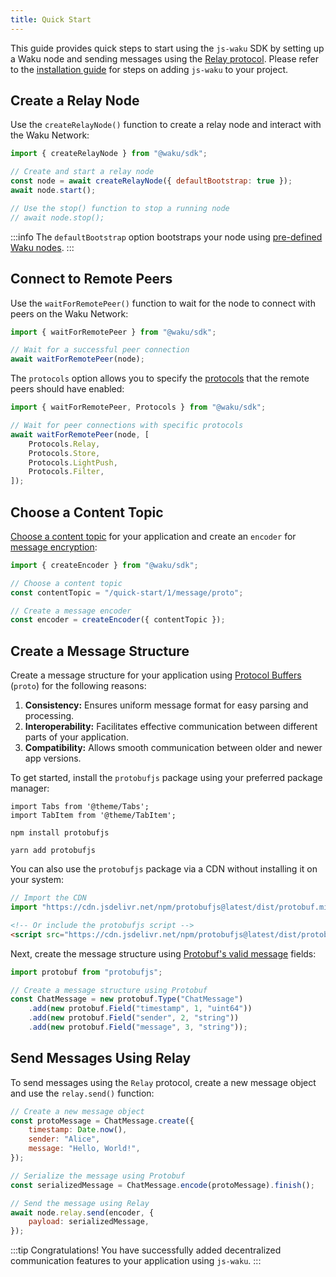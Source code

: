 ```yaml
---
title: Quick Start
---
```


This guide provides quick steps to start using the `js-waku` SDK by setting up a Waku node and sending messages using the [Relay protocol](/overview/concepts/protocols#relay). Please refer to the [installation guide](/guides/js-waku/#installation) for steps on adding `js-waku` to your project.

## Create a Relay Node

Use the `createRelayNode()` function to create a relay node and interact with the Waku Network:

```js
import { createRelayNode } from "@waku/sdk";

// Create and start a relay node
const node = await createRelayNode({ defaultBootstrap: true });
await node.start();

// Use the stop() function to stop a running node
// await node.stop();
```

:::info
The `defaultBootstrap` option bootstraps your node using [pre-defined Waku nodes](/overview/concepts/static-peers).
:::

## Connect to Remote Peers

Use the `waitForRemotePeer()` function to wait for the node to connect with peers on the Waku Network:

```js
import { waitForRemotePeer } from "@waku/sdk";

// Wait for a successful peer connection
await waitForRemotePeer(node);
```

The `protocols` option allows you to specify the [protocols](/overview/concepts/protocols) that the remote peers should have enabled:

```js
import { waitForRemotePeer, Protocols } from "@waku/sdk";

// Wait for peer connections with specific protocols
await waitForRemotePeer(node, [
	Protocols.Relay,
	Protocols.Store,
	Protocols.LightPush,
	Protocols.Filter,
]);
```

## Choose a Content Topic

[Choose a content topic](/overview/concepts/content-topics) for your application and create an `encoder` for [message encryption](https://rfc.vac.dev/spec/26/):

```js
import { createEncoder } from "@waku/sdk";

// Choose a content topic
const contentTopic = "/quick-start/1/message/proto";

// Create a message encoder
const encoder = createEncoder({ contentTopic });
```

## Create a Message Structure

Create a message structure for your application using [Protocol Buffers](https://protobuf.dev/) (`proto`) for the following reasons:

1. **Consistency:** Ensures uniform message format for easy parsing and processing.
2. **Interoperability:** Facilitates effective communication between different parts of your application.
3. **Compatibility:** Allows smooth communication between older and newer app versions.

To get started, install the `protobufjs` package using your preferred package manager:

```mdx-code-block
import Tabs from '@theme/Tabs';
import TabItem from '@theme/TabItem';
```

<Tabs>
<TabItem value="npm" label="npm">

```shell
npm install protobufjs
```

</TabItem>
<TabItem value="yarn" label="Yarn">

```shell
yarn add protobufjs
```

</TabItem>
</Tabs>

You can also use the `protobufjs` package via a CDN without installing it on your system:

```js
// Import the CDN
import "https://cdn.jsdelivr.net/npm/protobufjs@latest/dist/protobuf.min.js";
```

```html
<!-- Or include the protobufjs script -->
<script src="https://cdn.jsdelivr.net/npm/protobufjs@latest/dist/protobuf.min.js"></script>
```

Next, create the message structure using [Protobuf's valid message](https://github.com/protobufjs/protobuf.js#usage) fields:

```js
import protobuf from "protobufjs";

// Create a message structure using Protobuf
const ChatMessage = new protobuf.Type("ChatMessage")
	.add(new protobuf.Field("timestamp", 1, "uint64"))
	.add(new protobuf.Field("sender", 2, "string"))
	.add(new protobuf.Field("message", 3, "string"));
```

## Send Messages Using Relay

To send messages using the `Relay` protocol, create a new message object and use the `relay.send()` function:

```js
// Create a new message object
const protoMessage = ChatMessage.create({
    timestamp: Date.now(),
    sender: "Alice",
    message: "Hello, World!",
});

// Serialize the message using Protobuf
const serializedMessage = ChatMessage.encode(protoMessage).finish();

// Send the message using Relay
await node.relay.send(encoder, {
    payload: serializedMessage,
});
```

:::tip Congratulations!
You have successfully added decentralized communication features to your application using `js-waku`.
:::